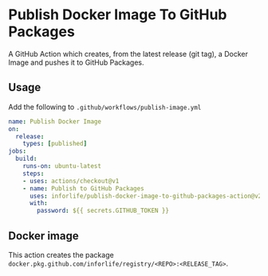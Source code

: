 # Publish Docker Image To GitHub Packages

A GitHub Action which creates, from the latest release (git tag), a Docker Image and pushes it to GitHub Packages.

## Usage
Add the following to `.github/workflows/publish-image.yml`

```yaml
name: Publish Docker Image
on:
  release:
    types: [published]
jobs:
  build:
    runs-on: ubuntu-latest
    steps:
    - uses: actions/checkout@v1
    - name: Publish to GitHub Packages
      uses: inforlife/publish-docker-image-to-github-packages-action@v2
      with:
        password: ${{ secrets.GITHUB_TOKEN }}
```

## Docker image
This action creates the package `docker.pkg.github.com/inforlife/registry/<REPO>:<RELEASE_TAG>`.
